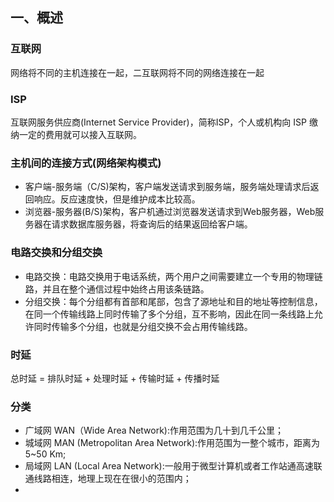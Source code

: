 ## 一、概述
### 互联网
网络将不同的主机连接在一起，二互联网将不同的网络连接在一起
### ISP
互联网服务供应商(Internet Service Provider)，简称ISP，个人或机构向 ISP 缴纳一定的费用就可以接入互联网。  
### 主机间的连接方式(网络架构模式)
* 客户端-服务端（C/S)架构，客户端发送请求到服务端，服务端处理请求后返回响应。反应速度快，但是维护成本比较高。  
* 浏览器-服务器(B/S)架构，客户机通过浏览器发送请求到Web服务器，Web服务器在请求数据库服务器，将查询后的结果返回给客户端。 
### 电路交换和分组交换
* 电路交换：电路交换用于电话系统，两个用户之间需要建立一个专用的物理链路，并且在整个通信过程中始终占用该条链路。  
* 分组交换：每个分组都有首部和尾部，包含了源地址和目的地址等控制信息，在同一个传输线路上同时传输了多个分组，互不影响，因此在同一条线路上允许同时传输多个分组，也就是分组交换不会占用传输线路。
### 时延
总时延 = 排队时延 + 处理时延 + 传输时延 + 传播时延 

### 分类
* 广域网 WAN（Wide Area Network):作用范围为几十到几千公里；
* 城域网 MAN (Metropolitan Area Network):作用范围为一整个城市，距离为5~50 Km;
* 局域网 LAN (Local Area Network):一般用于微型计算机或者工作站通高速联通线路相连，地理上现在在很小的范围内；
* 